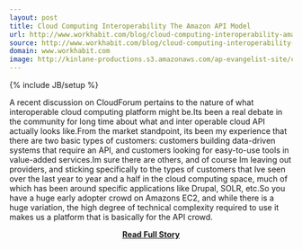 ```yaml
---
layout: post
title: Cloud Computing Interoperability The Amazon API Model
url: http://www.workhabit.com/blog/cloud-computing-interoperability-amazon-api-model
source: http://www.workhabit.com/blog/cloud-computing-interoperability-amazon-api-model
domain: www.workhabit.com
image: http://kinlane-productions.s3.amazonaws.com/ap-evangelist-site/curated/screenshots/9352_api500_com.png
---
```

{% include JB/setup %}<p>A recent discussion on CloudForum pertains to the nature of what interoperable cloud computing platform might be.Its been a real debate in the community for long time about what and inter operable cloud API actually looks like.From the market standpoint, its been my experience that there are two basic types of customers: customers building data-driven systems that require an API, and customers looking for easy-to-use tools in value-added services.Im sure there are others, and of course Im leaving out providers, and sticking specifically to the types of customers that Ive seen over the last year to year and a half in the cloud computing space, much of which has been around specific applications like Drupal, SOLR, etc.So you have a huge early adopter crowd on Amazons EC2, and while there is a huge variation, the high degree of technical complexity required to use it makes us a platform that is basically for the API crowd.</p>
<center><p><a href="http://www.workhabit.com/blog/cloud-computing-interoperability-amazon-api-model" style='padding:25px; font-sze:18px; font-weight: bold;'>Read Full Story</a></p></center>
